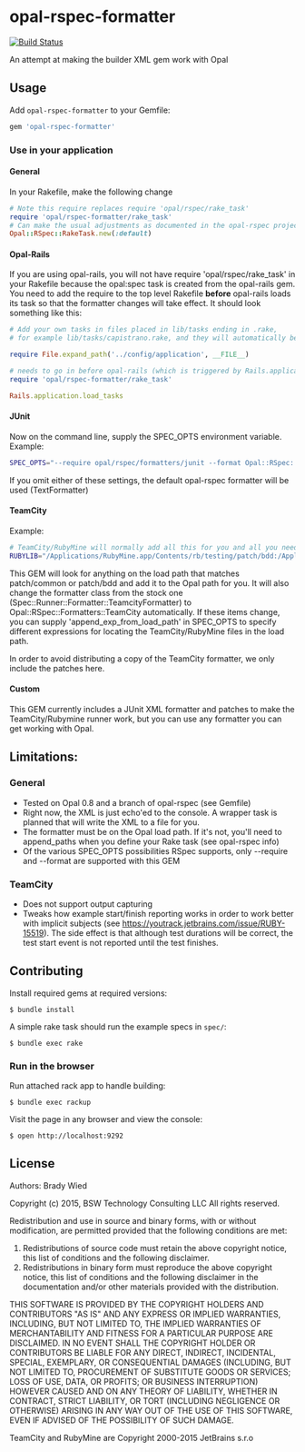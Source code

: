 # opal-rspec-formatter

[![Build Status](http://img.shields.io/travis/wied03/opal-rspec-formatter/master.svg?style=flat)](http://travis-ci.org/wied03/opal-rspec-formatter)

An attempt at making the builder XML gem work with Opal

## Usage

Add `opal-rspec-formatter` to your Gemfile:

```ruby
gem 'opal-rspec-formatter'
```

### Use in your application

#### General

In your Rakefile, make the following change

```ruby
# Note this require replaces require 'opal/rspec/rake_task'
require 'opal/rspec-formatter/rake_task'
# Can make the usual adjustments as documented in the opal-rspec project by supplying a block
Opal::RSpec::RakeTask.new(:default)
```

#### Opal-Rails

If you are using opal-rails, you will not have require 'opal/rspec/rake_task' in your Rakefile because the opal:spec task is created from the opal-rails gem. You need to add the require to the top level Rakefile **before** opal-rails loads its task so that the formatter changes will take effect. It should look something like this:

```ruby
# Add your own tasks in files placed in lib/tasks ending in .rake,
# for example lib/tasks/capistrano.rake, and they will automatically be available to Rake.

require File.expand_path('../config/application', __FILE__)

# needs to go in before opal-rails (which is triggered by Rails.application.load_tasks)
require 'opal/rspec-formatter/rake_task'

Rails.application.load_tasks
```

#### JUnit

Now on the command line, supply the SPEC_OPTS environment variable. Example:

```bash
SPEC_OPTS="--require opal/rspec/formatters/junit --format Opal::RSpec::Formatters::Junit" rake
```

If you omit either of these settings, the default opal-rspec formatter will be used (TextFormatter)

#### TeamCity

Example:
```bash
# TeamCity/RubyMine will normally add all this for you and all you need to do is run your Rake task within its environment
RUBYLIB="/Applications/RubyMine.app/Contents/rb/testing/patch/bdd:/Applications/RubyMine.app/Contents/rb/testing/patch/common" SPEC_OPTS="--require teamcity/spec/runner/formatter/teamcity/formatter --format Spec::Runner::Formatter::TeamcityFormatter" rake
```

This GEM will look for anything on the load path that matches patch/common or patch/bdd and add it to the Opal path for you. It will also change the formatter class from the stock one (Spec::Runner::Formatter::TeamcityFormatter) to Opal::RSpec::Formatters::TeamCity automatically. If these items change, you can supply 'append_exp_from_load_path' in SPEC_OPTS to specify different expressions for locating the TeamCity/RubyMine files in the load path.

In order to avoid distributing a copy of the TeamCity formatter, we only include the patches here.

#### Custom
This GEM currently includes a JUnit XML formatter and patches to make the TeamCity/Rubymine runner work, but you can use any formatter you can get working with Opal.

## Limitations:

### General
* Tested on Opal 0.8 and a branch of opal-rspec (see Gemfile)
* Right now, the XML is just echo'ed to the console. A wrapper task is planned that will write the XML to a file for you.
* The formatter must be on the Opal load path. If it's not, you'll need to append_paths when you define your Rake task (see opal-rspec info)
* Of the various SPEC_OPTS possibilities RSpec supports, only --require and --format are supported with this GEM

### TeamCity
* Does not support output capturing
* Tweaks how example start/finish reporting works in order to work better with implicit subjects (see https://youtrack.jetbrains.com/issue/RUBY-15519). The side effect is that although test durations will be correct, the test start event is not reported until the test finishes.

## Contributing

Install required gems at required versions:

    $ bundle install

A simple rake task should run the example specs in `spec/`:

    $ bundle exec rake

### Run in the browser

Run attached rack app to handle building:

    $ bundle exec rackup

Visit the page in any browser and view the console:

    $ open http://localhost:9292

## License

Authors: Brady Wied

Copyright (c) 2015, BSW Technology Consulting LLC
All rights reserved.

Redistribution and use in source and binary forms, with or without modification, are permitted provided that the following conditions are met:

1. Redistributions of source code must retain the above copyright notice, this list of conditions and the following disclaimer.
2. Redistributions in binary form must reproduce the above copyright notice, this list of conditions and the following disclaimer in the documentation and/or other materials provided with the distribution.

THIS SOFTWARE IS PROVIDED BY THE COPYRIGHT HOLDERS AND CONTRIBUTORS "AS IS" AND ANY EXPRESS OR IMPLIED WARRANTIES, INCLUDING, BUT NOT LIMITED TO, THE IMPLIED WARRANTIES OF MERCHANTABILITY AND FITNESS FOR A PARTICULAR PURPOSE ARE DISCLAIMED. IN NO EVENT SHALL THE COPYRIGHT HOLDER OR CONTRIBUTORS BE LIABLE FOR ANY DIRECT, INDIRECT, INCIDENTAL, SPECIAL, EXEMPLARY, OR CONSEQUENTIAL DAMAGES (INCLUDING, BUT NOT LIMITED TO, PROCUREMENT OF SUBSTITUTE GOODS OR SERVICES; LOSS OF USE, DATA, OR PROFITS; OR BUSINESS INTERRUPTION) HOWEVER CAUSED AND ON ANY THEORY OF LIABILITY, WHETHER IN CONTRACT, STRICT LIABILITY, OR TORT (INCLUDING NEGLIGENCE OR OTHERWISE) ARISING IN ANY WAY OUT OF THE USE OF THIS SOFTWARE, EVEN IF ADVISED OF THE POSSIBILITY OF SUCH DAMAGE.

TeamCity and RubyMine are Copyright 2000-2015 JetBrains s.r.o
